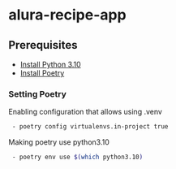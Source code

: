 # alura-recipe-app

## Prerequisites

- [Install Python 3.10](https://computingforgeeks.com/how-to-install-python-on-ubuntu-linux-system/)
- [Install Poetry](https://python-poetry.org/docs/master/#installation)

### Setting Poetry

Enabling configuration that allows using .venv

```sh
 - poetry config virtualenvs.in-project true
```

Making poetry use python3.10

```sh
 - poetry env use $(which python3.10)
```
